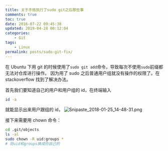 ```yaml
---
title: 关于手贱执行了sudo git之后那些事
comments: true
toc: true
date: 2016-07-22 09:45:38
updated: 2019-04-28 00:12:04
categories:
    - Git
tags:
    - Linux
permalink: posts/sudo-git-fix/
---
```


在 Ubuntu 下用 git 的时候使用了`sudo git add`命令，导致每次不使用`sudo`前缀都无法对仓库进行操作。
因为用了 sudo 之后普通用户组就没有操作的权限了。在 stackoverflow 找到了解决办法。

 <!-- more -->

首先我们要知道自己的用户和用户组的 id，在终端输入

```bash
id -a
```

就能显示出来用户跟组的 id，
![Snipaste_2018-01-25_14-48-31.png](https://i.lengthm.in/posts/sudo-git-fix/Snipaste_2018-01-25_14-48-31.png)

接下来需要用 chown 命令：

```bash
cd .git/objects
ls -al
sudo chown -R uid:groups *
# 将uid和groups换成你自己的
```
